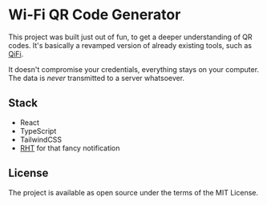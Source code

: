 # Wi-Fi QR Code Generator

This project was built just out of fun, to get a deeper understanding of QR codes. It's basically a revamped version of already existing tools, such as [QiFi](https://qifi.org/).

It doesn't compromise your credentials, everything stays on your computer. The data is _never_ transmitted to a server whatsoever.

## Stack

- React
- TypeScript
- TailwindCSS
- [RHT](https://react-hot-toast.com/) for that fancy notification

## License

The project is available as open source under the terms of the MIT License.
